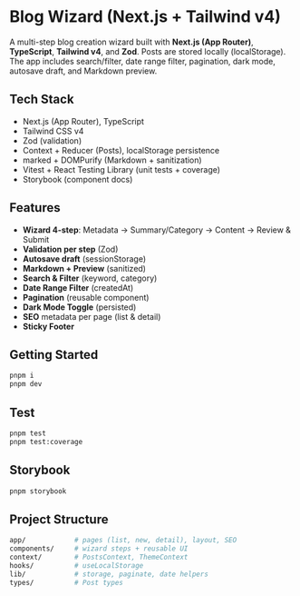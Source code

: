 # Blog Wizard (Next.js + Tailwind v4)

A multi-step blog creation wizard built with **Next.js (App Router)**, **TypeScript**, **Tailwind v4**, and **Zod**. Posts are stored locally (localStorage). The app includes search/filter, date range filter, pagination, dark mode, autosave draft, and Markdown preview.

## Tech Stack

- Next.js (App Router), TypeScript
- Tailwind CSS v4
- Zod (validation)
- Context + Reducer (Posts), localStorage persistence
- marked + DOMPurify (Markdown + sanitization)
- Vitest + React Testing Library (unit tests + coverage)
- Storybook (component docs)

## Features

- **Wizard 4-step**: Metadata → Summary/Category → Content → Review & Submit
- **Validation per step** (Zod)
- **Autosave draft** (sessionStorage)
- **Markdown + Preview** (sanitized)
- **Search & Filter** (keyword, category)
- **Date Range Filter** (createdAt)
- **Pagination** (reusable component)
- **Dark Mode Toggle** (persisted)
- **SEO** metadata per page (list & detail)
- **Sticky Footer**

## Getting Started

```bash
pnpm i
pnpm dev
```

## Test

```bash
pnpm test
pnpm test:coverage
```

## Storybook

```bash
pnpm storybook
```

## Project Structure

```bash
app/            # pages (list, new, detail), layout, SEO
components/     # wizard steps + reusable UI
context/        # PostsContext, ThemeContext
hooks/          # useLocalStorage
lib/            # storage, paginate, date helpers
types/          # Post types
```
